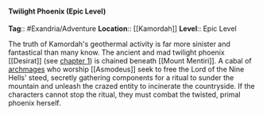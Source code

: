 #### Twilight Phoenix (Epic Level)
**Tag**:: #Exandria/Adventure
**Location**:: [[Kamordah]]
**Level**:: Epic Level

 The truth of Kamordah's geothermal activity is far more sinister and fantastical than many know. The ancient and mad twilight phoenix [[Desirat]] (see [chapter 1](https://www.dndbeyond.com/sources/egtw/story-of-[[wildemount]]#DesirattheTwilightPhoenix "chapter 1")) is chained beneath [[Mount Mentiri]]. A cabal of [archmages](https://www.dndbeyond.com/monsters/archmage) who worship [[Asmodeus]] seek to free the Lord of the Nine Hells' steed, secretly gathering components for a ritual to sunder the mountain and unleash the crazed entity to incinerate the countryside. If the characters cannot stop the ritual, they must combat the twisted, primal phoenix herself.
